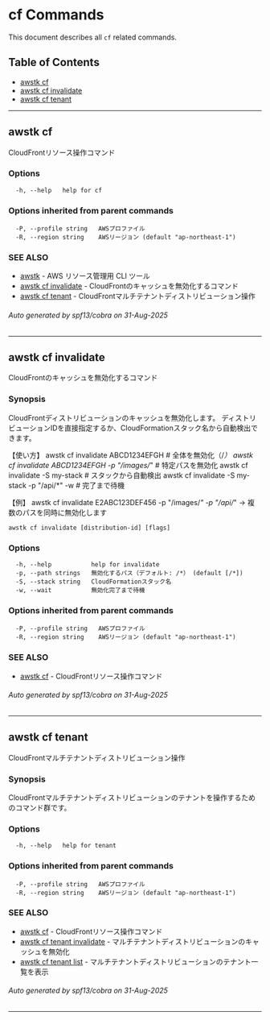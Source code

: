 # cf Commands

This document describes all `cf` related commands.

## Table of Contents

- [awstk cf](#awstk-cf)
- [awstk cf invalidate](#awstk-cf-invalidate)
- [awstk cf tenant](#awstk-cf-tenant)

---

## awstk cf

CloudFrontリソース操作コマンド

### Options

```
  -h, --help   help for cf
```

### Options inherited from parent commands

```
  -P, --profile string   AWSプロファイル
  -R, --region string    AWSリージョン (default "ap-northeast-1")
```

### SEE ALSO

* [awstk](README.md)	 - AWS リソース管理用 CLI ツール
* [awstk cf invalidate](cf.md#awstk-cf-invalidate)	 - CloudFrontのキャッシュを無効化するコマンド
* [awstk cf tenant](cf.md#awstk-cf-tenant)	 - CloudFrontマルチテナントディストリビューション操作

###### Auto generated by spf13/cobra on 31-Aug-2025

---

## awstk cf invalidate

CloudFrontのキャッシュを無効化するコマンド

### Synopsis

CloudFrontディストリビューションのキャッシュを無効化します。
ディストリビューションIDを直接指定するか、CloudFormationスタック名から自動検出できます。

【使い方】
  awstk cf invalidate ABCD1234EFGH                    # 全体を無効化（/*）
  awstk cf invalidate ABCD1234EFGH -p "/images/*"     # 特定パスを無効化
  awstk cf invalidate -S my-stack                      # スタックから自動検出
  awstk cf invalidate -S my-stack -p "/api/*" -w       # 完了まで待機

【例】
  awstk cf invalidate E2ABC123DEF456 -p "/images/*" -p "/api/*"
  → 複数のパスを同時に無効化します

```
awstk cf invalidate [distribution-id] [flags]
```

### Options

```
  -h, --help           help for invalidate
  -p, --path strings   無効化するパス（デフォルト: /*） (default [/*])
  -S, --stack string   CloudFormationスタック名
  -w, --wait           無効化完了まで待機
```

### Options inherited from parent commands

```
  -P, --profile string   AWSプロファイル
  -R, --region string    AWSリージョン (default "ap-northeast-1")
```

### SEE ALSO

* [awstk cf](cf.md)	 - CloudFrontリソース操作コマンド

###### Auto generated by spf13/cobra on 31-Aug-2025

---

## awstk cf tenant

CloudFrontマルチテナントディストリビューション操作

### Synopsis

CloudFrontマルチテナントディストリビューションのテナントを操作するためのコマンド群です。

### Options

```
  -h, --help   help for tenant
```

### Options inherited from parent commands

```
  -P, --profile string   AWSプロファイル
  -R, --region string    AWSリージョン (default "ap-northeast-1")
```

### SEE ALSO

* [awstk cf](cf.md)	 - CloudFrontリソース操作コマンド
* [awstk cf tenant invalidate](cf.md#awstk-cf-tenant-invalidate)	 - マルチテナントディストリビューションのキャッシュを無効化
* [awstk cf tenant list](cf.md#awstk-cf-tenant-list)	 - マルチテナントディストリビューションのテナント一覧を表示

###### Auto generated by spf13/cobra on 31-Aug-2025

---

